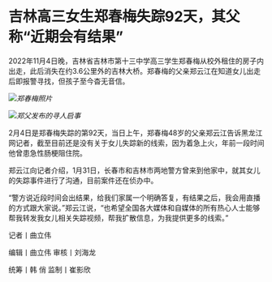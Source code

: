 # 吉林高三女生郑春梅失踪92天，其父称“近期会有结果”

2022年11月4日晚，吉林省吉林市第十三中学高三学生郑春梅从校外租住的房子内出走，此后消失在约3.6公里外的吉林大桥。郑春梅的父亲郑云江在知道女儿出走后即报警寻找，但孩子至今杳无音信。

![](https://inews.gtimg.com/newsapp_bt/0/15643532592/1000)_郑春梅照片_

![](https://inews.gtimg.com/newsapp_bt/0/15643532605/1000)_郑父发布的寻人启事_

2月4日是郑春梅失踪的第92天，当日上午，郑春梅48岁的父亲郑云江告诉黑龙江网记者，截至目前还是没有关于女儿失踪新的线索，因为着急上火，年前一段时间他曾患急性肠梗阻住院。

郑云江向记者介绍，1月31日，长春市和吉林市两地警方曾来到他家中，就其女儿的失踪事件进行了沟通，目前案件还在侦办中。

“警方说近段时间会出结果，给我们家属一个明确答复，有结果之后，我会用直播的方式跟大家说。”郑云江说，“也希望全国各大媒体和自媒体的所有热心人士能够帮我转发我女儿相关失踪视频，帮我扩散信息，为我提供更多的线索。”

记者丨曲立伟

编辑丨曲立伟 审核丨刘海龙

统筹丨韩 俏 监制丨崔影欣

